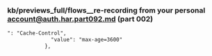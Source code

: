 ### kb/previews_full/flows__re-recording from your personal account@auth.har.part092.md (part 002)

```md
": "Cache-Control",
              "value": "max-age=3600"
            },
     
```

```
